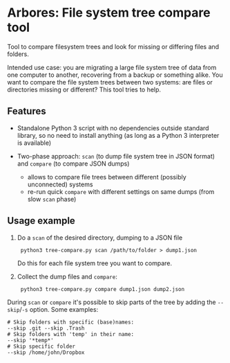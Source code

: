 

# Arbores: File system tree compare tool

Tool to compare filesystem trees and look for missing or differing files and folders.

Intended use case: you are migrating a large file system tree of data from one computer to another, 
recovering from a backup or something alike. 
You want to compare the file system trees between two systems: are files or directories
missing or different? This tool tries to help.


## Features

- Standalone Python 3 script with no dependencies outside standard library, 
  so no need to install anything (as long as a Python 3 interpreter is available)
- Two-phase approach: `scan` (to dump file system tree in JSON format) 
  and `compare` (to compare JSON dumps) 

    - allows to compare file trees between different (possibly unconnected) systems
    - re-run quick `compare` with different settings on same dumps (from slow `scan` phase) 

## Usage example

1. Do a `scan` of the desired directory, dumping to a JSON file

        python3 tree-compare.py scan /path/to/folder > dump1.json

   Do this for each file system tree you want to compare. 

2. Collect the dump files and `compare`:

        python3 tree-compare.py compare dump1.json dump2.json


During `scan` or `compare` it's possible to skip parts of the tree by adding the `--skip`/`-s` option. 
Some examples:
    
    # Skip folders with specific (base)names:
    --skip .git --skip .Trash
    # Skip folders with 'temp' in their name: 
    --skip '*temp*'
    # Skip specific folder
    --skip /home/john/Dropbox
